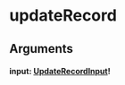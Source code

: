 # updateRecord

## Arguments

#### input: [UpdateRecordInput](/api/graphql/input-objects/update-record-input.md)!
